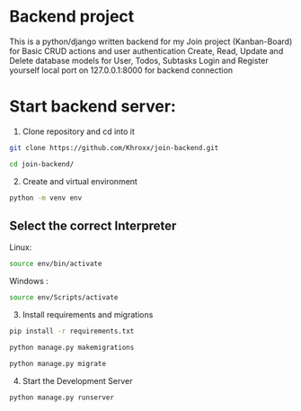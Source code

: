 # Backend project
This is a python/django written backend for my Join project (Kanban-Board) for Basic CRUD actions and user authentication
Create, Read, Update and Delete database models for User, Todos, Subtasks 
Login and Register yourself
local port on 127.0.0.1:8000 for backend connection

# Start backend server:
1. Clone repository and cd into it
```bash
git clone https://github.com/Khroxx/join-backend.git
```
```bash
cd join-backend/
```
2. Create and virtual environment
```bash 
python -m venv env
```
## Select the correct Interpreter
Linux:
```bash
source env/bin/activate  
```
Windows :
```bash
source env/Scripts/activate
```
3. Install requirements and migrations
```bash
pip install -r requirements.txt
```
```bash
python manage.py makemigrations
```
```bash
python manage.py migrate
```
4. Start the Development Server
```bash
python manage.py runserver
```